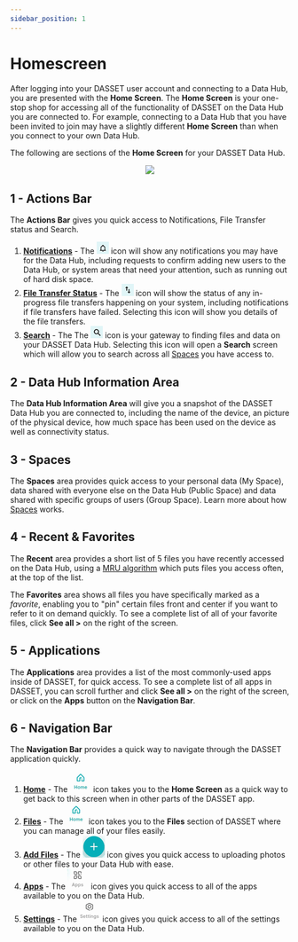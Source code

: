 ```yaml
---
sidebar_position: 1
---
```


# Homescreen
After logging into your DASSET user account and connecting to a Data Hub, you are presented with the **Home Screen**.  The **Home Screen** is your one-stop shop for accessing all of the functionality of DASSET on the Data Hub you are connected to.  For example, connecting to a Data Hub that you have been invited to join may have a slightly different **Home Screen** than when you connect to your own Data Hub.

The following are sections of the **Home Screen** for your DASSET Data Hub.

<p align="center">
<img src={require("./homescreen.png").default} style={{transform:'scale(1.0)'}} />
</p>

## 1 - Actions Bar
The **Actions Bar** gives you quick access to Notifications, File Transfer status and Search.

1. **<u>Notifications</u>** - The ![notification](homescreen-notification.png) icon will show any notifications you may have for the Data Hub, including requests to confirm adding new users to the Data Hub, or system areas that need your attention, such as running out of hard disk space.
2. **<u>File Transfer Status</u>** - The ![file transfer](homescreen-transfer.png) icon will show the status of any in-progress file transfers happening on your system, including notifications if file transfers have failed.  Selecting this icon will show you details of the file transfers.
3. **<u>Search</u>** - The The ![search](homescreen-search.png) icon is your gateway to finding files and data on your DASSET Data Hub.  Selecting this icon will open a **Search** screen which will allow you to search across all [Spaces](../concepts/spaces.md) you have access to.

## 2 - Data Hub Information Area
The **Data Hub Information Area** will give you a snapshot of the DASSET Data Hub you are connected to, including the name of the device, an picture of the physical device, how much space has been used on the device as well as connectivity status.

## 3 - Spaces
The **Spaces** area provides quick access to your personal data (My Space), data shared with everyone else on the Data Hub (Public Space) and data shared with specific groups of users (Group Space).  Learn more about how [Spaces](../concepts/spaces.md) works.

## 4 - Recent & Favorites
The **Recent** area provides a short list of 5 files you have recently accessed on the Data Hub, using a [MRU algorithm](https://en.wikipedia.org/wiki/Cache_replacement_policies#Most_recently_used_(MRU)) which puts files you access often, at the top of the list.

The **Favorites** area shows all files you have specifically marked as a *favorite*, enabling you to "pin" certain files front and center if you want to refer to it on demand quickly.  To see a complete list of all of your favorite files, click **See all >** on the right of the screen.

## 5 - Applications
The **Applications** area provides a list of the most commonly-used apps inside of DASSET, for quick access.  To see a complete list of all apps in DASSET, you can scroll further and click **See all >** on the right of the screen, or click on the **Apps** button on the **Navigation Bar**.

## 6 - Navigation Bar
The **Navigation Bar** provides a quick way to navigate through the DASSET application quickly.

1. **<u>Home</u>** - The ![home](homescreen-navbar-home.png) icon takes you to the **Home Screen** as a quick way to get back to this screen when in other parts of the DASSET app.
2. **<u>Files</u>** - The ![files](homescreen-navbar-home.png) icon takes you to the **Files** section of DASSET where you can manage all of your files easily.
3. **<u>Add Files</u>** - The ![addfiles](homescreen-navbar-addfiles.png) icon gives you quick access to uploading photos or other files to your Data Hub with ease.
4. **<u>Apps</u>** - The ![apps](homescreen-navbar-apps.png) icon gives you quick access to all of the apps available to you on the Data Hub.
5. **<u>Settings</u>** - The ![settings](homescreen-navbar-settings.png) icon gives you quick access to all of the settings available to you on the Data Hub.